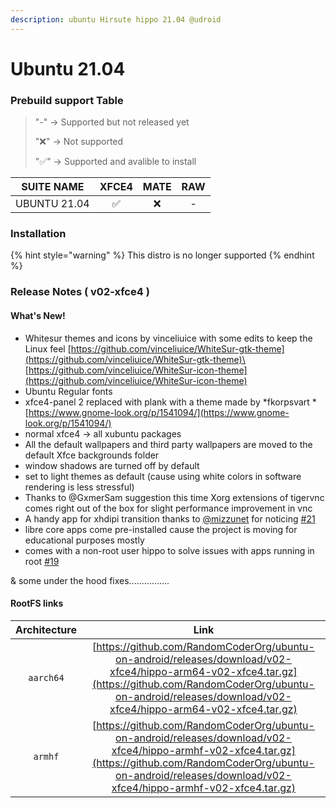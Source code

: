 ```yaml
---
description: ubuntu Hirsute hippo 21.04 @udroid
---
```


# Ubuntu 21.04

### Prebuild support Table

> &#x20; "-"    -> Supported but not released yet
>
> "❌"  -> Not supported
>
> "✅"  -> Supported and avalible to install

|  SUITE NAME  | XFCE4 | MATE | RAW |
| :----------: | :---: | :--: | :-: |
| UBUNTU 21.04 |   ✅   |   ❌  |  -  |

### Installation

{% hint style="warning" %}
This distro is no longer supported
{% endhint %}

### Release Notes ( v02-xfce4 )

#### What's New!

* Whitesur themes and icons by vinceliuice with some edits to keep the Linux feel [https://github.com/vinceliuice/WhiteSur-gtk-theme](https://github.com/vinceliuice/WhiteSur-gtk-theme)\
  [https://github.com/vinceliuice/WhiteSur-icon-theme](https://github.com/vinceliuice/WhiteSur-icon-theme)
* Ubuntu Regular fonts
* xfce4-panel 2 replaced with plank with a theme made by \*fkorpsvart \* [https://www.gnome-look.org/p/1541094/](https://www.gnome-look.org/p/1541094/)
* normal xfce4 -> all xubuntu packages
* All the default wallpapers and third party wallpapers are moved to the default Xfce backgrounds folder
* window shadows are turned off by default
* set to light themes as default (cause using white colors in software rendering is less stressful)
* Thanks to @GxmerSam suggestion this time Xorg extensions of tigervnc comes right out of the box for slight performance improvement in vnc
* A handy app for xhdipi transition thanks to [@mizzunet](https://github.com/mizzunet) for noticing [#21](https://github.com/RandomCoderOrg/ubuntu-on-android/issues/21)
* libre core apps come pre-installed cause the project is moving for educational purposes mostly
* comes with a non-root user hippo to solve issues with apps running in root [#19](https://github.com/RandomCoderOrg/ubuntu-on-android/issues/19)

& some under the hood fixes................

#### RootFS links

| Architecture |                                                                                                             Link                                                                                                             |
| :----------: | :--------------------------------------------------------------------------------------------------------------------------------------------------------------------------------------------------------------------------: |
|   `aarch64`  | [https://github.com/RandomCoderOrg/ubuntu-on-android/releases/download/v02-xfce4/hippo-arm64-v02-xfce4.tar.gz](https://github.com/RandomCoderOrg/ubuntu-on-android/releases/download/v02-xfce4/hippo-arm64-v02-xfce4.tar.gz) |
|    `armhf`   | [https://github.com/RandomCoderOrg/ubuntu-on-android/releases/download/v02-xfce4/hippo-armhf-v02-xfce4.tar.gz](https://github.com/RandomCoderOrg/ubuntu-on-android/releases/download/v02-xfce4/hippo-armhf-v02-xfce4.tar.gz) |

